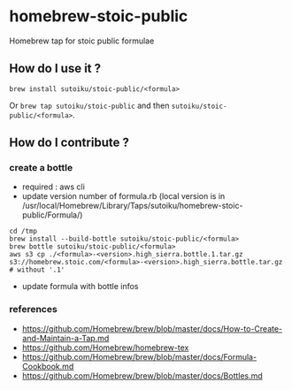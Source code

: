 # homebrew-stoic-public
Homebrew tap for stoic public formulae

## How do I use it ?
`brew install sutoiku/stoic-public/<formula>`

Or `brew tap sutoiku/stoic-public` and then `sutoiku/stoic-public/<formula>`.

## How do I contribute ?

### create a bottle

 - required : aws cli
 - update version number of formula.rb (local version is in /usr/local/Homebrew/Library/Taps/sutoiku/homebrew-stoic-public/Formula/)
```
cd /tmp
brew install --build-bottle sutoiku/stoic-public/<formula>
brew bottle sutoiku/stoic-public/<formula>
aws s3 cp ./<formula>-<version>.high_sierra.bottle.1.tar.gz s3://homebrew.stoic.com/<formula>-<version>.high_sierra.bottle.tar.gz # without '.1'
```
 - update formula with bottle infos

### references
 - https://github.com/Homebrew/brew/blob/master/docs/How-to-Create-and-Maintain-a-Tap.md
 - https://github.com/Homebrew/homebrew-tex
 - https://github.com/Homebrew/brew/blob/master/docs/Formula-Cookbook.md
 - https://github.com/Homebrew/brew/blob/master/docs/Bottles.md
